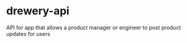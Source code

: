 # drewery-api

API for app that allows a product manager or engineer to post product updates for users